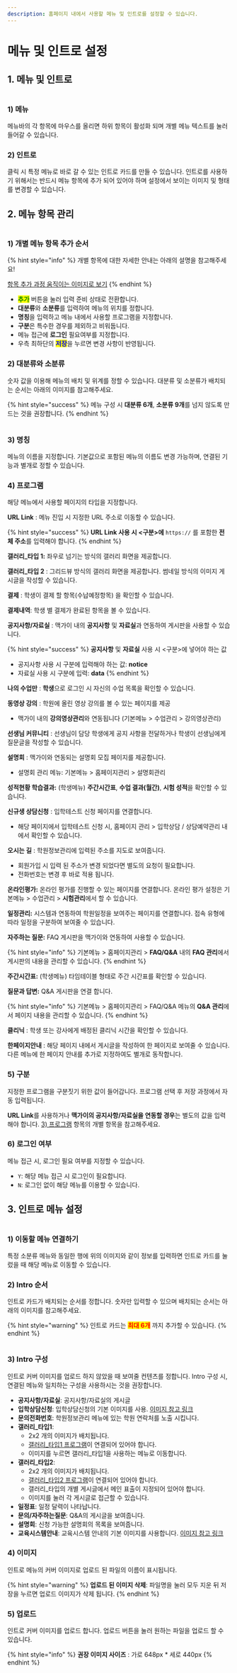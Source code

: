 ```yaml
---
description: 홈페이지 내에서 사용할 메뉴 및 인트로를 설정할 수 있습니다.
---
```


# 메뉴 및 인트로 설정

## 1. 메뉴 및 인트로

<figure><img src="../../.gitbook/assets/메뉴 및 인트로.png" alt=""><figcaption></figcaption></figure>

### 1) 메뉴

메뉴바의 각 항목에 마우스를 올리면 하위 항목이 활성화 되며 개별 메뉴 텍스트를 눌러 들어갈 수 있습니다.

### 2) 인트로

클릭 시 특정 메뉴로 바로 갈 수 있는 인트로 카드를 만들 수 있습니다. 인트로를 사용하기 위해서는 반드시 메뉴 항목에 추가 되어 있어야 하며 설정에서 보이는 이미지 및 형태를 변경할 수 있습니다.

## 2. 메뉴 항목 관리

<figure><img src="../../.gitbook/assets/메뉴 설정_1.png" alt=""><figcaption></figcaption></figure>

### 1) 개별 메뉴 항목 추가 순서

{% hint style="info" %}
개별 항목에 대한 자세한 안내는 아래의 설명을 참고해주세요!

[항목 추가 과정 움직이는 이미지로 보기](https://imgur.com/a/7mW9BTP)
{% endhint %}

* <mark style="color:green;">**추가**</mark> 버튼을 눌러 입력 준비 상태로 전환합니다.
* **대분류**와 **소분류**를 입력하여 메뉴의 위치를 정합니다.
* **명칭**을 입력하고 메뉴 내에서 사용할 프로그램을 지정합니다.
* **구분**은 특수한 경우를 제외하고 비워둡니다.
* 메뉴 접근에 **로그인** 필요여부를 지정합니다.
* 우측 최하단의 <mark style="color:blue;">**저장**</mark>을 누르면 변경 사항이 반영됩니다.

### 2) 대분류와 소분류

숫자 값을 이용해 메뉴의 배치 및 위계를 정할 수 있습니다. 대분류 및 소분류가 배치되는 순서는 아래의 이미지를 참고해주세요.

{% hint style="success" %}
메뉴 구성 시 **대분류 6개**, **소분류 9개**를 넘지 않도록 만드는 것을 권장합니다.
{% endhint %}

<figure><img src="../../.gitbook/assets/대분류 및 소분류.png" alt=""><figcaption></figcaption></figure>

### 3) 명칭

메뉴의 이름을 지정합니다. 기본값으로 포함된 메뉴의 이름도 변경 가능하며, 연결된 기능과 별개로 정할 수 있습니다.

### 4) 프로그램

해당 메뉴에서 사용할 페이지의 타입을 지정합니다.

**URL Link** : 메뉴 진입 시 지정한 URL 주소로 이동할 수 있습니다.

{% hint style="success" %}
**URL Link 사용 시 <구분>에** `https://` 를 포함한 **전체 주소**를 입력해야 합니다.
{% endhint %}

**갤러리\_타입 1:** 좌우로 넘기는 방식의 갤러리 화면을 제공합니다.

**갤러리\_타입 2** : 그리드뷰 방식의 갤러리 화면을 제공합니다. 썸네일 방식의 이미지 게시글을 작성할 수 있습니다.

**결제** : 학생이 결제 할 항목(수납예정항목) 을 확인할 수 있습니다.

**결제내역**: 학생 별 결제가 완료된 항목을 볼 수 있습니다.

**공지사항/자료실** : 맥가이 내의 **공지사항** 및 **자료실**과 연동하여 게시판을 사용할 수 있습니다.

{% hint style="success" %}
**공지사항** 및 **자료실** 사용 시 <구분>에 넣어야 하는 값

* 공지사항 사용 시 구분에 입력해야 하는 값: **notice**
* 자료실 사용 시 구분에 입력: **data**
{% endhint %}

**나의 수업만** : **학생**으로 로그인 시 자신의 수업 목록을 확인할 수 있습니다.

**동영상 강의** : 학원에 올린 영상 강의를 볼 수 있는 페이지를 제공

* 맥가이 내의 **강의영상관리**와 연동됩니다 (기본메뉴 > 수업관리 > 강의영상관리)

**선생님 커뮤니티** : 선생님이 담당 학생에게 공지 사항을 전달하거나 학생이 선생님에게 질문글을 작성할 수 있습니다.

**설명회** : 맥가이와 연동되는 설명회 모집 페이지를 제공합니다.

* 설명회 관리 메뉴: 기본메뉴 > 홈페이지관리 > 설명회관리

**성적현황 학습결과:** (학생메뉴) **주간시간표**, **수업 결과(월간)**, **시험 성적**을 확인할 수 있습니다.

**신규생 상담신청** : 입학테스트 신청 페이지를 연결합니다.

* 해당 페이지에서 입학테스트 신청 시, 홈페이지 관리 > 입학상담 / 상담예약관리 내에서 확인할 수 있습니다.

**오시는 길** : 학원정보관리에 입력된 주소를 지도로 보여줍니다.

* 회원가입 시 입력 된 주소가 변경 되었다면 별도의 요청이 필요합니다.
* 전화번호는 변경 후 바로 적용 됩니다.

**온라인평가:** 온라인 평가를 진행할 수 있는 페이지를 연결합니다. 온라인 평가 설정은 기본메뉴 > 수업관리 > **시험관리**에서 할 수 있습니다.

**일정관리:** 시스템과 연동하여 학원일정을 보여주는 페이지를 연결합니다. 접속 유형에 따라 일정을 구분하여 보여줄 수 있습니다.

**자주하는 질문:** FAQ 게시판을 맥가이와 연동하여 사용할 수 있습니다.

{% hint style="info" %}
기본메뉴 > 홈페이지관리 > **FAQ/Q\&A** 내의 **FAQ 관리**에서 게시판의 내용을 관리할 수 있습니다.
{% endhint %}

**주간시간표:** (학생메뉴) 타임테이블 형태로 주간 시간표를 확인할 수 있습니다.

**질문과 답변:** Q\&A 게시판을 연결 합니다.

{% hint style="info" %}
기본메뉴 > 홈페이지관리 > FAQ/Q\&A 메뉴의 **Q\&A 관리**에서 페이지 내용을 관리할 수 있습니다.
{% endhint %}

**클리닉** : 학생 또는 강사에게 배정된 클리닉 시간을 확인할 수 있습니다.

**한페이지안내** : 해당 페이지 내에서 게시글을 작성하여 한 페이지로 보여줄 수 있습니다. 다른 메뉴에 한 페이지 안내를 추가로 지정하여도 별개로 동작합니다.

### 5) 구분

지정한 프로그램을 구분짓기 위한 값이 들어갑니다. 프로그램 선택 후 저장 과정에서 자동 입력됩니다.&#x20;

**URL Link**를 사용하거나 **맥가이의 공지사항/자료실을 연동할 경우**는 별도의 값을 입력해야 합니다. [3) 프로그램](menu.md#3) 항목의 개별 항목을 참고해주세요.

### 6) 로그인 여부

메뉴 접근 시, 로그인 필요 여부를 지정할 수 있습니다.

* `Y`: 해당 메뉴 접근 시 로그인이 필요합니다.
* `N`: 로그인 없이 해당 메뉴를 이용할 수 있습니다.

## 3. 인트로 메뉴 설정

<figure><img src="../../.gitbook/assets/인트로 메뉴 설정.png" alt=""><figcaption></figcaption></figure>

### 1) 이동할 메뉴 연결하기

특정 소분류 메뉴와 동일한 행에 위의 이미지와 같이 정보를 입력하면 인트로 카드를 눌렀을 때 해당 메뉴로 이동할 수 있습니다.

### 2) Intro 순서

인트로 카드가 배치되는 순서를 정합니다. 숫자만 입력할 수 있으며 배치되는 순서는 아래의 이미지를 참고해주세요.

{% hint style="warning" %}
인트로 카드는 <mark style="color:red;">**최대 6개**</mark> 까지 추가할 수 있습니다.
{% endhint %}

<figure><img src="../../.gitbook/assets/인트로 순서.png" alt=""><figcaption></figcaption></figure>

### 3) Intro 구성

인트로 커버 이미지를 업로드 하지 않았을 때 보여줄 컨텐츠를 정합니다. Intro 구성 시, 연결된 메뉴와 일치하는 구성을 사용하시는 것을 권장합니다.

* **공지사항/자료실**: 공지사항/자료실의 게시글
* **입학상담신청**: 입학상담신청의 기본 이미지를 사용. [이미지 참고 링크](https://imgur.com/a/TgPplvE)
* **문의전화번호**: 학원정보관리 메뉴에 있는 학원 연락처를 노출 시킵니다.
* **갤러리\_타입1**:&#x20;
  * 2x2 개의 이미지가 배치됩니다.
  * [갤러리\_타입1 프로그램](menu.md#4)이 연결되어 있어야 합니다.
  * 이미지를 누르면 갤러리\_타입1을 사용하는 메뉴로 이동합니다.
* **갤러리\_타입2**:&#x20;
  * 2x2 개의 이미지가 배치됩니다.
  * [갤러리\_타입2 프로그램](menu.md#4)이 연결되어 있어야 합니다.
  * 갤러리\_타입의 개별 게시글에서 메인 표출이 지정되어 있어야 합니다.
  * 이미지를 눌러 각 게시글로 접근할 수 있습니다.
* **일정표**: 일정 달력이 나타납니다.
* **문의/자주하는질문**: Q\&A의 게시글을 보여줍니다.
* **설명회**: 신청 가능한 설명회의 목록을 보여줍니다.
* **교육시스템안내**: 교육시스템 안내의 기본 이미지를 사용합니다. [이미지 참고 링크](https://imgur.com/a/8NAEjJ9)

### 4) 이미지

인트로 메뉴의 커버 이미지로 업로드 된 파일의 이름이 표시됩니다.

{% hint style="warning" %}
**업로드 된 이미지 삭제**: 파일명을 눌러 모두 지운 뒤 저장을 누르면 업로드 이미지가 삭제 됩니다.
{% endhint %}

### 5) 업로드

인트로 커버 이미지를 업로드 합니다. 업로드 버튼을 눌러 원하는 파일을 업로드 할 수 있습니다.

{% hint style="info" %}
**권장 이미지 사이즈** : 가로 648px \* 세로 440px
{% endhint %}

